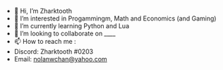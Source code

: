 - 👋 Hi, I’m Zharktooth
- 👀 I’m interested in Progammingm, Math and Economics (and Gaming)
- 🌱 I’m currently learning Python and Lua
- 💞️ I’m looking to collaborate on ____
- 📫 How to reach me :
- Discord: Zharktooth #0203
- Email: nolanwchan@yahoo.com

<!---
zharktooth/zharktooth is a ✨ special ✨ repository because its `README.md` (this file) appears on your GitHub profile.
You can click the Preview link to take a look at your changes.
--->
